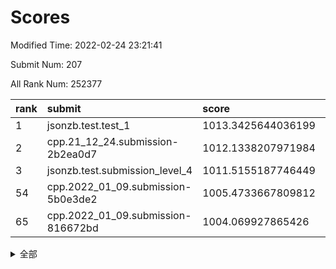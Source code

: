 # Scores

Modified Time: 2022-02-24 23:21:41

Submit Num: 207

All Rank Num: 252377

| rank |               submit               |       score        |       sigma        | pk_num |
| :--- | :--------------------------------- | :----------------- | :----------------- | :----- |
| 1    | jsonzb.test.test_1                 | 1013.3425644036199 | 0.808798521542429  | 4877   |
| 2    | cpp.21_12_24.submission-2b2ea0d7   | 1012.1338207971984 | 0.8014227920493961 | 4874   |
| 3    | jsonzb.test.submission_level_4     | 1011.5155187746449 | 0.7888391884253069 | 4878   |
| 54   | cpp.2022_01_09.submission-5b0e3de2 | 1005.4733667809812 | 0.7233823556467579 | 4878   |
| 65   | cpp.2022_01_09.submission-816672bd | 1004.069927865426  | 0.7158047808406132 | 4873   |


<details>
<summary>全部</summary>

| rank |                 submit                 |       score        |       sigma        | pk_num |
| :--- | :------------------------------------- | :----------------- | :----------------- | :----- |
| 1    | jsonzb.test.test_1                     | 1013.3425644036199 | 0.808798521542429  | 4877   |
| 2    | cpp.21_12_24.submission-2b2ea0d7       | 1012.1338207971984 | 0.8014227920493961 | 4874   |
| 3    | jsonzb.test.submission_level_4         | 1011.5155187746449 | 0.7888391884253069 | 4878   |
| 4    | gobigger.level_3.submission_level_3_40 | 1011.2472159610729 | 0.7605439148402354 | 4881   |
| 5    | gobigger.level_3.submission_level_3_34 | 1011.1532839920781 | 0.7730262806788565 | 4881   |
| 6    | gobigger.level_3.submission_level_3_11 | 1011.000241693698  | 0.7904123555098641 | 4877   |
| 7    | gobigger.level_3.submission_level_3_36 | 1010.9186865182614 | 0.7613383618932834 | 4870   |
| 8    | gobigger.level_3.submission_level_3_33 | 1010.8761058095326 | 0.76901566007328   | 4876   |
| 9    | gobigger.level_3.submission_level_3_15 | 1010.8735497064396 | 0.7565258349168236 | 4875   |
| 10   | gobigger.level_3.submission_level_3_38 | 1010.8734679238473 | 0.7583552023201648 | 4876   |
| 11   | gobigger.level_3.submission_level_3_1  | 1010.8003209460346 | 0.7717257077781275 | 4874   |
| 12   | gobigger.level_3.submission_level_3_45 | 1010.549443135204  | 0.7680448423724239 | 4881   |
| 13   | gobigger.level_3.submission_level_3_27 | 1010.5468974633474 | 0.7445726322797033 | 4875   |
| 14   | gobigger.level_3.submission_level_3_30 | 1010.5238379218235 | 0.7445134640770193 | 4876   |
| 15   | gobigger.level_3.submission_level_3_24 | 1010.3963384723212 | 0.7456961338346659 | 4877   |
| 16   | gobigger.level_3.submission_level_3_21 | 1010.3832546246286 | 0.7553485509060969 | 4874   |
| 17   | gobigger.level_3.submission_level_3_43 | 1010.3792964271934 | 0.7725167184814782 | 4887   |
| 18   | gobigger.level_3.submission_level_3_0  | 1010.3203450907366 | 0.7535508092259586 | 4873   |
| 19   | gobigger.level_3.submission_level_3_2  | 1010.2857666967143 | 0.7391417983022444 | 4871   |
| 20   | gobigger.level_3.submission_level_3_17 | 1010.2841816587369 | 0.7667207345954363 | 4875   |
| 21   | gobigger.level_3.submission_level_3_3  | 1010.2579074471154 | 0.7693525698728303 | 4874   |
| 22   | gobigger.level_3.submission_level_3_7  | 1010.2074955575018 | 0.751418310080971  | 4880   |
| 23   | gobigger.level_3.submission_level_3_25 | 1010.1555502991428 | 0.7458051598469109 | 4876   |
| 24   | gobigger.level_3.submission_level_3_20 | 1010.1243638794006 | 0.7370936354596485 | 4869   |
| 25   | gobigger.level_3.submission_level_3_37 | 1010.0895265156156 | 0.7763526920001104 | 4877   |
| 26   | gobigger.level_3.submission_level_3_41 | 1010.0418710946736 | 0.7650683916398713 | 4881   |
| 27   | gobigger.level_3.submission_level_3_35 | 1010.0295931098577 | 0.7785578551369883 | 4880   |
| 28   | gobigger.level_3.submission_level_3_47 | 1009.9854254794882 | 0.7655083439157633 | 4877   |
| 29   | gobigger.level_3.submission_level_3_48 | 1009.9486743616654 | 0.7476276453306264 | 4878   |
| 30   | gobigger.level_3.submission_level_3_28 | 1009.8623697657598 | 0.7492791151902793 | 4883   |
| 31   | gobigger.level_3.submission_level_3_46 | 1009.8310226733868 | 0.7508872624648791 | 4882   |
| 32   | gobigger.level_3.submission_level_3_42 | 1009.8167300268843 | 0.760521399077484  | 4873   |
| 33   | gobigger.level_3.submission_level_3_4  | 1009.6922511515079 | 0.761630707893986  | 4878   |
| 34   | gobigger.level_3.submission_level_3_6  | 1009.6873893236398 | 0.7599410568673243 | 4875   |
| 35   | gobigger.level_3.submission_level_3_13 | 1009.5643548058375 | 0.7549815320824604 | 4876   |
| 36   | gobigger.level_3.submission_level_3_29 | 1009.5291190107966 | 0.7541271061510922 | 4875   |
| 37   | gobigger.level_3.submission_level_3_18 | 1009.5023886618299 | 0.738640480267763  | 4875   |
| 38   | gobigger.level_3.submission_level_3_10 | 1009.447975856848  | 0.7613359831326505 | 4872   |
| 39   | gobigger.level_3.submission_level_3_23 | 1009.4029692770516 | 0.7490408667922112 | 4875   |
| 40   | gobigger.level_3.submission_level_3_9  | 1009.3857750806432 | 0.7497786584208866 | 4872   |
| 41   | gobigger.level_3.submission_level_3_12 | 1009.3682584089339 | 0.7729762904672947 | 4873   |
| 42   | gobigger.level_3.submission_level_3_39 | 1009.1285137857876 | 0.742250907992242  | 4881   |
| 43   | gobigger.level_3.submission_level_3_19 | 1009.0200588071397 | 0.7532179124500448 | 4872   |
| 44   | gobigger.level_3.submission_level_3_5  | 1009.0003053378638 | 0.7462210241408337 | 4880   |
| 45   | gobigger.level_3.submission_level_3_31 | 1008.9279730132337 | 0.7540893621209646 | 4878   |
| 46   | gobigger.level_3.submission_level_3_14 | 1008.8359938390115 | 0.7485250313196337 | 4883   |
| 47   | gobigger.level_3.submission_level_3_32 | 1008.76547486503   | 0.7349254089398131 | 4877   |
| 48   | gobigger.level_3.submission_level_3_16 | 1008.7322259376915 | 0.75554053412188   | 4883   |
| 49   | gobigger.level_3.submission_level_3_49 | 1008.6398674906651 | 0.7545364815891098 | 4879   |
| 50   | gobigger.level_3.submission_level_3_44 | 1008.6174480620709 | 0.7607085295378141 | 4879   |
| 51   | gobigger.level_3.submission_level_3_22 | 1008.5410392118747 | 0.7453743216184346 | 4878   |
| 52   | gobigger.level_3.submission_level_3_26 | 1008.2803323511296 | 0.7492321462283656 | 4878   |
| 53   | gobigger.level_3.submission_level_3_8  | 1007.7457250755879 | 0.7418334561761784 | 4876   |
| 54   | cpp.2022_01_09.submission-5b0e3de2     | 1005.4733667809812 | 0.7233823556467579 | 4878   |
| 55   | gobigger.level_1.submission_level_1_31 | 1005.2683726062385 | 0.714920461455573  | 4877   |
| 56   | gobigger.level_1.submission_level_1_45 | 1005.0258041168702 | 0.7260101836200328 | 4877   |
| 57   | gobigger.level_1.submission_level_1_29 | 1004.6257719653019 | 0.7105109726333935 | 4876   |
| 58   | gobigger.level_1.submission_level_1_34 | 1004.6133739375858 | 0.708445317235748  | 4878   |
| 59   | gobigger.level_1.submission_level_1_39 | 1004.4670351550292 | 0.7285059500002974 | 4883   |
| 60   | gobigger.level_1.submission_level_1_16 | 1004.4348688899336 | 0.7251417139111856 | 4879   |
| 61   | gobigger.level_1.submission_level_1_0  | 1004.1983454075157 | 0.7145716551034985 | 4866   |
| 62   | gobigger.level_1.submission_level_1_9  | 1004.1383799962873 | 0.7157559471975273 | 4879   |
| 63   | gobigger.level_1.submission_level_1_32 | 1004.109554298409  | 0.7219808701989533 | 4878   |
| 64   | gobigger.level_1.submission_level_1_1  | 1004.0895872972548 | 0.7135881945094754 | 4874   |
| 65   | cpp.2022_01_09.submission-816672bd     | 1004.069927865426  | 0.7158047808406132 | 4873   |
| 66   | gobigger.level_1.submission_level_1_11 | 1003.9465032016878 | 0.7176657262086849 | 4875   |
| 67   | gobigger.level_1.submission_level_1_26 | 1003.8773959412866 | 0.7278897766477692 | 4878   |
| 68   | gobigger.level_1.submission_level_1_23 | 1003.8379965302194 | 0.7070058968782127 | 4881   |
| 69   | gobigger.level_1.submission_level_1_18 | 1003.7860993209996 | 0.7229868437024988 | 4875   |
| 70   | gobigger.level_1.submission_level_1_24 | 1003.7467600845681 | 0.7146155430838502 | 4884   |
| 71   | gobigger.level_1.submission_level_1_10 | 1003.7454688898251 | 0.7201157035789941 | 4877   |
| 72   | gobigger.level_1.submission_level_1_12 | 1003.5539471875798 | 0.7066223296119598 | 4873   |
| 73   | gobigger.level_1.submission_level_1_47 | 1003.5141405868642 | 0.7233428793450509 | 4879   |
| 74   | gobigger.level_1.submission_level_1_7  | 1003.507722720395  | 0.7057286873184644 | 4880   |
| 75   | gobigger.level_1.submission_level_1_6  | 1003.4918846070167 | 0.7160869288782435 | 4880   |
| 76   | gobigger.level_1.submission_level_1_21 | 1003.4915672732773 | 0.7095946024566552 | 4879   |
| 77   | gobigger.level_1.submission_level_1_30 | 1003.4798961655853 | 0.7268888860758024 | 4874   |
| 78   | gobigger.level_1.submission_level_1_2  | 1003.4667355130355 | 0.7120277844165169 | 4883   |
| 79   | gobigger.level_1.submission_level_1_46 | 1003.4580068857612 | 0.7212542193932334 | 4877   |
| 80   | gobigger.level_1.submission_level_1_36 | 1003.393959407588  | 0.7195430494042783 | 4878   |
| 81   | gobigger.level_1.submission_level_1_37 | 1003.3843539149441 | 0.7190074080970339 | 4876   |
| 82   | gobigger.level_1.submission_level_1_48 | 1003.3827687151238 | 0.7070492568439369 | 4879   |
| 83   | gobigger.level_1.submission_level_1_22 | 1003.3559559818447 | 0.7120513073840806 | 4877   |
| 84   | gobigger.level_1.submission_level_1_13 | 1003.3117704074061 | 0.7185428951605543 | 4879   |
| 85   | gobigger.level_1.submission_level_1_5  | 1003.2910921552204 | 0.7118155806969496 | 4871   |
| 86   | gobigger.level_1.submission_level_1_4  | 1003.267529932917  | 0.7200304832590274 | 4881   |
| 87   | gobigger.level_1.submission_level_1_41 | 1003.184185148947  | 0.7116130613295996 | 4875   |
| 88   | gobigger.level_1.submission_level_1_3  | 1003.1786596234477 | 0.7136641515835216 | 4871   |
| 89   | gobigger.level_1.submission_level_1_14 | 1003.0081164813447 | 0.7132655795978159 | 4879   |
| 90   | gobigger.level_1.submission_level_1_25 | 1002.9967310275971 | 0.7168696960456495 | 4874   |
| 91   | gobigger.level_1.submission_level_1_15 | 1002.95123962732   | 0.7055975740048339 | 4874   |
| 92   | gobigger.level_1.submission_level_1_42 | 1002.8891181290103 | 0.7131175874509471 | 4878   |
| 93   | gobigger.level_1.submission_level_1_20 | 1002.8855125946749 | 0.7061019860828626 | 4876   |
| 94   | gobigger.level_1.submission_level_1_27 | 1002.7494730919    | 0.7143984641589782 | 4876   |
| 95   | gobigger.level_1.submission_level_1_28 | 1002.6939991376885 | 0.7128423109907267 | 4873   |
| 96   | gobigger.level_1.submission_level_1_17 | 1002.6918769428764 | 0.7221503896648727 | 4880   |
| 97   | gobigger.level_1.submission_level_1_35 | 1002.6888982292274 | 0.7232722520904723 | 4877   |
| 98   | gobigger.level_1.submission_level_1_8  | 1002.6010820915245 | 0.7123004239287347 | 4880   |
| 99   | gobigger.level_1.submission_level_1_33 | 1002.5825177185407 | 0.7269405847837123 | 4879   |
| 100  | gobigger.level_1.submission_level_1_38 | 1002.568645418236  | 0.704584881221782  | 4872   |
| 101  | gobigger.level_1.submission_level_1_19 | 1002.5262894629019 | 0.7086770583932158 | 4878   |
| 102  | gobigger.level_1.submission_level_1_43 | 1002.5251785605151 | 0.7262306191772225 | 4873   |
| 103  | gobigger.level_1.submission_level_1_49 | 1002.4325579358398 | 0.709816688274517  | 4878   |
| 104  | gobigger.level_1.submission_level_1_44 | 1002.23305402132   | 0.7076504645882818 | 4873   |
| 105  | gobigger.level_1.submission_level_1_40 | 1002.0365712425044 | 0.7103144359176089 | 4874   |
| 106  | gobigger.random.submission_random_1    | 997.4292802892799  | 0.7082771676520881 | 4878   |
| 107  | gobigger.random.submission_random_3    | 997.361923808044   | 0.7106733228288488 | 4872   |
| 108  | gobigger.random.submission_random_32   | 997.1419465079869  | 0.7093287951075349 | 4881   |
| 109  | gobigger.random.submission_random_41   | 996.9616779345705  | 0.7137396537330442 | 4877   |
| 110  | gobigger.random.submission_random_47   | 996.9087330113251  | 0.7010454777175509 | 4880   |
| 111  | gobigger.random.submission_random_30   | 996.8889525750857  | 0.695418644968501  | 4872   |
| 112  | gobigger.random.submission_random_16   | 996.7807869548295  | 0.7126034020659281 | 4875   |
| 113  | gobigger.random.submission_random_42   | 996.6493271894852  | 0.7234104687297062 | 4874   |
| 114  | gobigger.random.submission_random_26   | 996.6001199182033  | 0.7036461937453411 | 4881   |
| 115  | gobigger.random.submission_random_19   | 996.5743267947939  | 0.7083074800402805 | 4873   |
| 116  | gobigger.random.submission_random_21   | 996.5155287947688  | 0.7054727250875059 | 4876   |
| 117  | gobigger.random.submission_random_2    | 996.5102918786241  | 0.7070883864752358 | 4874   |
| 118  | gobigger.random.submission_random_22   | 996.4684116934209  | 0.711442298675368  | 4881   |
| 119  | gobigger.random.submission_random_20   | 996.380746656001   | 0.712384858321633  | 4874   |
| 120  | gobigger.random.submission_random_15   | 996.3348588159264  | 0.7107891668733685 | 4878   |
| 121  | gobigger.random.submission_random_44   | 996.2405539995698  | 0.7167789210372532 | 4879   |
| 122  | gobigger.random.submission_random_39   | 996.1825328765294  | 0.7121552481653857 | 4879   |
| 123  | gobigger.random.submission_random_4    | 996.134057083373   | 0.7268583142918066 | 4873   |
| 124  | gobigger.random.submission_random_35   | 996.1251032699967  | 0.7091616327859473 | 4880   |
| 125  | gobigger.random.submission_random_25   | 996.098891135268   | 0.6957613257879138 | 4869   |
| 126  | gobigger.random.submission_random_34   | 996.0604612545037  | 0.7092170972715794 | 4881   |
| 127  | gobigger.random.submission_random_43   | 996.0092297574733  | 0.7026822552153709 | 4878   |
| 128  | gobigger.random.submission_random_24   | 995.9487278928242  | 0.7142843659311927 | 4878   |
| 129  | gobigger.random.submission_random_7    | 995.9099015235836  | 0.7184959451856093 | 4874   |
| 130  | gobigger.random.submission_random_18   | 995.898876855198   | 0.7039656100937349 | 4879   |
| 131  | gobigger.random.submission_random_49   | 995.8814555299923  | 0.7125102380241135 | 4875   |
| 132  | gobigger.random.submission_random_9    | 995.8590129481088  | 0.6965162409168503 | 4879   |
| 133  | gobigger.random.submission_random_45   | 995.8315346264067  | 0.7230566072650535 | 4877   |
| 134  | gobigger.random.submission_random_37   | 995.8175917491435  | 0.7006673175676557 | 4873   |
| 135  | gobigger.random.submission_random_23   | 995.7991710619     | 0.7232069072431855 | 4873   |
| 136  | gobigger.random.submission_random_48   | 995.7813153880311  | 0.70488487218329   | 4880   |
| 137  | gobigger.random.submission_random_14   | 995.7713970272519  | 0.7089249788942394 | 4877   |
| 138  | gobigger.random.submission_random_13   | 995.758629996004   | 0.7052031961086344 | 4877   |
| 139  | gobigger.random.submission_random_29   | 995.7570763694101  | 0.7037320157115337 | 4874   |
| 140  | gobigger.random.submission_random_28   | 995.7518155999218  | 0.7153159210407517 | 4876   |
| 141  | gobigger.random.submission_random_6    | 995.7248933494056  | 0.7170083739436844 | 4871   |
| 142  | gobigger.random.submission_random_33   | 995.7240968074085  | 0.7174178091745156 | 4880   |
| 143  | gobigger.random.submission_random_5    | 995.6555071475393  | 0.6948901196265741 | 4872   |
| 144  | gobigger.random.submission_random_0    | 995.6486086324647  | 0.7165043195703984 | 4874   |
| 145  | gobigger.random.submission_random_10   | 995.6007218480989  | 0.7141791155861438 | 4874   |
| 146  | gobigger.random.submission_random_12   | 995.5256218049541  | 0.698599772259277  | 4882   |
| 147  | gobigger.random.submission_random_8    | 995.485501468855   | 0.7164334736014674 | 4878   |
| 148  | gobigger.random.submission_random_36   | 995.449689665821   | 0.7007965197545276 | 4874   |
| 149  | gobigger.random.submission_random_27   | 995.3108928689006  | 0.7252831114587917 | 4875   |
| 150  | gobigger.random.submission_random_38   | 995.2623134998468  | 0.720416292347874  | 4878   |
| 151  | gobigger.random.submission_random_17   | 994.9148015265077  | 0.7094813772363386 | 4883   |
| 152  | gobigger.random.submission_random_11   | 994.8035532554305  | 0.7193926341992292 | 4875   |
| 153  | gobigger.random.submission_random_31   | 994.78950117108    | 0.7226966272540325 | 4877   |
| 154  | gobigger.random.submission_random_46   | 994.7656848688385  | 0.6990368419819598 | 4877   |
| 155  | gobigger.random.submission_random_40   | 994.4035405533587  | 0.7031783723859372 | 4876   |
| 156  | gobigger.level_2.submission_level_2_22 | 993.6527068975964  | 0.7355154508063669 | 4879   |
| 157  | gobigger.level_2.submission_level_2_5  | 993.2033848635358  | 0.7264554668363755 | 4883   |
| 158  | gobigger.level_2.submission_level_2_44 | 993.2005570120516  | 0.7303415887142654 | 4870   |
| 159  | gobigger.level_2.submission_level_2_20 | 993.1947909918762  | 0.7265271800830765 | 4880   |
| 160  | gobigger.level_2.submission_level_2_0  | 993.1802074158414  | 0.7280985938051583 | 4878   |
| 161  | gobigger.level_2.submission_level_2_2  | 993.0670943824035  | 0.730245866534842  | 4879   |
| 162  | gobigger.level_2.submission_level_2_40 | 993.0519747227617  | 0.7438115020126472 | 4878   |
| 163  | gobigger.level_2.submission_level_2_37 | 993.0192977181997  | 0.7425466021217434 | 4877   |
| 164  | gobigger.level_2.submission_level_2_48 | 992.9969074298858  | 0.7372755386969809 | 4878   |
| 165  | gobigger.level_2.submission_level_2_24 | 992.9644169030086  | 0.7263910501690173 | 4877   |
| 166  | gobigger.level_2.submission_level_2_7  | 992.9556326036502  | 0.7494813735942263 | 4878   |
| 167  | gobigger.level_2.submission_level_2_4  | 992.9101504964865  | 0.7272117293984608 | 4878   |
| 168  | gobigger.level_2.submission_level_2_46 | 992.8997222201472  | 0.7375808162421756 | 4879   |
| 169  | gobigger.level_2.submission_level_2_12 | 992.8953260635677  | 0.7340838169407957 | 4876   |
| 170  | gobigger.level_2.submission_level_2_27 | 992.8713415209189  | 0.73267200927812   | 4880   |
| 171  | gobigger.level_2.submission_level_2_1  | 992.8080246315261  | 0.7331554525865072 | 4879   |
| 172  | gobigger.level_2.submission_level_2_18 | 992.8028130986669  | 0.73789700948438   | 4880   |
| 173  | gobigger.level_2.submission_level_2_3  | 992.6709040574195  | 0.7583495487384547 | 4873   |
| 174  | gobigger.level_2.submission_level_2_6  | 992.6072744291931  | 0.7327863187170496 | 4873   |
| 175  | gobigger.level_2.submission_level_2_49 | 992.5853129372314  | 0.7412781985200763 | 4877   |
| 176  | gobigger.level_2.submission_level_2_21 | 992.3453431687952  | 0.7329686501790226 | 4876   |
| 177  | gobigger.level_2.submission_level_2_10 | 992.3288417544034  | 0.7438142179823527 | 4877   |
| 178  | gobigger.level_2.submission_level_2_43 | 992.2538960283746  | 0.7377535892003223 | 4869   |
| 179  | gobigger.level_2.submission_level_2_31 | 992.1180275179955  | 0.7442917432766618 | 4879   |
| 180  | gobigger.level_2.submission_level_2_9  | 992.117421453552   | 0.7524150410565188 | 4876   |
| 181  | gobigger.level_2.submission_level_2_29 | 992.0147111144724  | 0.7416954964086087 | 4876   |
| 182  | gobigger.level_2.submission_level_2_25 | 991.9716659196246  | 0.7455414973735095 | 4881   |
| 183  | gobigger.level_2.submission_level_2_35 | 991.9700157802116  | 0.7626537129861709 | 4877   |
| 184  | gobigger.level_2.submission_level_2_45 | 991.9306609292285  | 0.7652464831125037 | 4878   |
| 185  | gobigger.level_2.submission_level_2_28 | 991.8101096585325  | 0.7641292885028427 | 4875   |
| 186  | gobigger.level_2.submission_level_2_38 | 991.7833897642896  | 0.733792192878664  | 4879   |
| 187  | gobigger.level_2.submission_level_2_41 | 991.7694471276035  | 0.7461741853108544 | 4881   |
| 188  | gobigger.level_2.submission_level_2_36 | 991.7413805769072  | 0.7272203829979801 | 4879   |
| 189  | gobigger.level_2.submission_level_2_19 | 991.6568619379893  | 0.7388898728265599 | 4880   |
| 190  | gobigger.level_2.submission_level_2_39 | 991.4694545779462  | 0.7526724471931517 | 4880   |
| 191  | gobigger.level_2.submission_level_2_8  | 991.4540102842728  | 0.7446900733537006 | 4874   |
| 192  | gobigger.level_2.submission_level_2_15 | 991.4174060917737  | 0.7570462745239871 | 4879   |
| 193  | gobigger.level_2.submission_level_2_32 | 991.3985252027197  | 0.7503659099461489 | 4879   |
| 194  | gobigger.level_2.submission_level_2_47 | 991.3628778346075  | 0.7459582607117786 | 4880   |
| 195  | gobigger.level_2.submission_level_2_34 | 991.2989492074147  | 0.7571754939492374 | 4875   |
| 196  | gobigger.level_2.submission_level_2_14 | 991.2969736568947  | 0.744938012200852  | 4880   |
| 197  | gobigger.level_2.submission_level_2_23 | 991.2169703679749  | 0.7579321429414895 | 4879   |
| 198  | gobigger.level_2.submission_level_2_16 | 991.1845467858826  | 0.7558992270343887 | 4876   |
| 199  | gobigger.level_2.submission_level_2_30 | 990.887263526912   | 0.7616898541358627 | 4878   |
| 200  | gobigger.level_2.submission_level_2_42 | 990.8555080329318  | 0.7528221107209304 | 4878   |
| 201  | gobigger.level_2.submission_level_2_17 | 990.8426813048537  | 0.7678477721147303 | 4877   |
| 202  | gobigger.level_2.submission_level_2_11 | 990.764719730397   | 0.7693185501903885 | 4876   |
| 203  | gobigger.level_2.submission_level_2_33 | 990.5101404913669  | 0.7711681554973061 | 4874   |
| 204  | gobigger.level_2.submission_level_2_26 | 990.4930867299554  | 0.7802339960365594 | 4870   |
| 205  | gobigger.level_2.submission_level_2_13 | 990.2699731615355  | 0.7820240997792628 | 4874   |
| 206  | gobigger.none.submission_none_1        | 977.1327412991418  | 1.4017266402728148 | 4879   |
| 207  | gobigger.none.submission_none_0        | 975.7453291247958  | 1.5044950480400365 | 4878   |

</details>